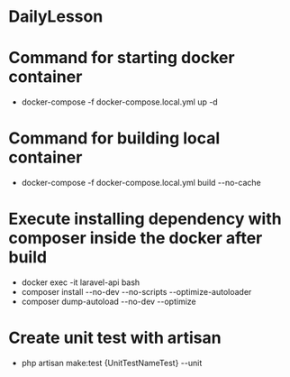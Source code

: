# DailyLesson

# Command for starting docker container
 - docker-compose -f docker-compose.local.yml up -d

# Command for building local container
 - docker-compose -f docker-compose.local.yml build --no-cache


# Execute installing dependency with composer inside the docker after build
 - docker exec -it laravel-api bash
 - composer install --no-dev --no-scripts --optimize-autoloader
 - composer dump-autoload --no-dev --optimize

# Create unit test with artisan
 - php artisan make:test {UnitTestNameTest} --unit